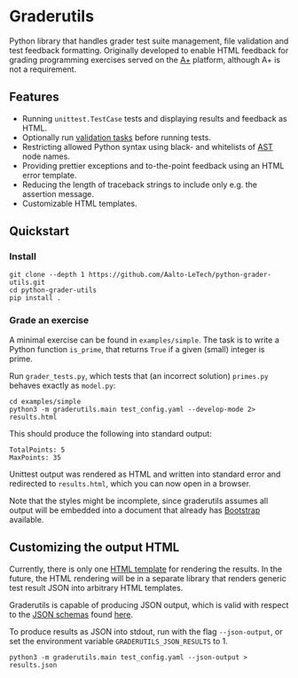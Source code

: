 # Graderutils

Python library that handles grader test suite management, file validation and test feedback formatting.
Originally developed to enable HTML feedback for grading programming exercises served on the [A+](https://github.com/Aalto-LeTech/a-plus) platform, although A+ is not a requirement.

## Features

* Running `unittest.TestCase` tests and displaying results and feedback as HTML.
* Optionally run [validation tasks](graderutils#validation-tasks) before running tests.
* Restricting allowed Python syntax using black- and whitelists of [AST](https://docs.python.org/3/library/ast.html) node names.
* Providing prettier exceptions and to-the-point feedback using an HTML error template.
* Reducing the length of traceback strings to include only e.g. the assertion message.
* Customizable HTML templates.

## Quickstart

### Install

```
git clone --depth 1 https://github.com/Aalto-LeTech/python-grader-utils.git
cd python-grader-utils
pip install .
```

### Grade an exercise

A minimal exercise can be found in `examples/simple`.
The task is to write a Python function `is_prime`, that returns `True` if a given (small) integer is prime.

Run `grader_tests.py`, which tests that (an incorrect solution) `primes.py` behaves exactly as `model.py`:
```
cd examples/simple
python3 -m graderutils.main test_config.yaml --develop-mode 2> results.html
```
This should produce the following into standard output:
```
TotalPoints: 5
MaxPoints: 35
```
Unittest output was rendered as HTML and written into standard error and redirected to `results.html`, which you can now open in a browser.

Note that the styles might be incomplete, since graderutils assumes all output will be embedded into a document that already has [Bootstrap](https://getbootstrap.com/) available.


## Customizing the output HTML

Currently, there is only one [HTML template](graderutils/static/feedback_template.html) for rendering the results.
In the future, the HTML rendering will be in a separate library that renders generic test result JSON into arbitrary HTML templates.

Graderutils is capable of producing JSON output, which is valid with respect to the [JSON schemas](http://json-schema.org/) found [here](schemas).

To produce results as JSON into stdout, run with the flag `--json-output`, or set the environment variable `GRADERUTILS_JSON_RESULTS` to 1.
```
python3 -m graderutils.main test_config.yaml --json-output > results.json
```
